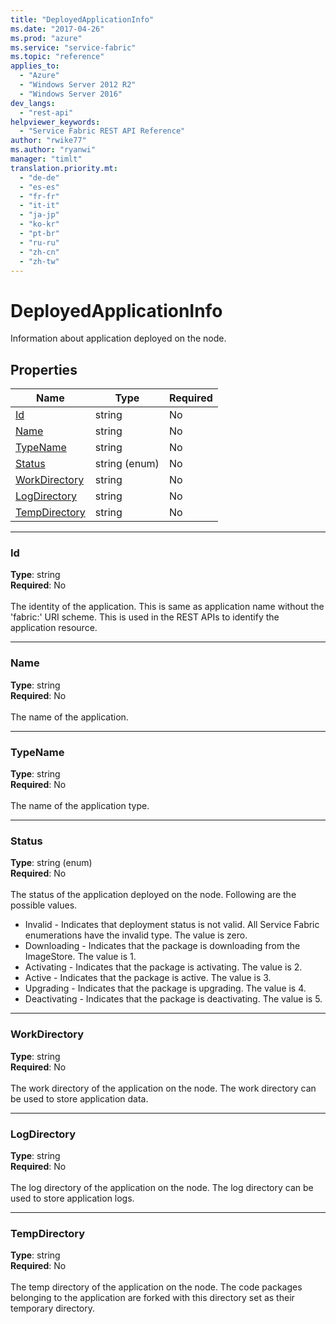 ```yaml
---
title: "DeployedApplicationInfo"
ms.date: "2017-04-26"
ms.prod: "azure"
ms.service: "service-fabric"
ms.topic: "reference"
applies_to: 
  - "Azure"
  - "Windows Server 2012 R2"
  - "Windows Server 2016"
dev_langs: 
  - "rest-api"
helpviewer_keywords: 
  - "Service Fabric REST API Reference"
author: "rwike77"
ms.author: "ryanwi"
manager: "timlt"
translation.priority.mt: 
  - "de-de"
  - "es-es"
  - "fr-fr"
  - "it-it"
  - "ja-jp"
  - "ko-kr"
  - "pt-br"
  - "ru-ru"
  - "zh-cn"
  - "zh-tw"
---
```

# DeployedApplicationInfo

Information about application deployed on the node.

## Properties
| Name | Type | Required |
| --- | --- | --- |
| [Id](#id) | string | No |
| [Name](#name) | string | No |
| [TypeName](#typename) | string | No |
| [Status](#status) | string (enum) | No |
| [WorkDirectory](#workdirectory) | string | No |
| [LogDirectory](#logdirectory) | string | No |
| [TempDirectory](#tempdirectory) | string | No |

____
### Id
__Type__: string <br/>
__Required__: No<br/>
<br/>
The identity of the application. This is same as application name without the 'fabric:' URI scheme. This is used in the REST APIs to identify the application resource.

____
### Name
__Type__: string <br/>
__Required__: No<br/>
<br/>
The name of the application.

____
### TypeName
__Type__: string <br/>
__Required__: No<br/>
<br/>
The name of the application type.

____
### Status
__Type__: string (enum) <br/>
__Required__: No<br/>
<br/>
The status of the application deployed on the node. Following are the possible values.

- Invalid - Indicates that deployment status is not valid. All Service Fabric enumerations have the invalid type. The value is zero.
- Downloading - Indicates that the package is downloading from the ImageStore. The value is 1.
- Activating - Indicates that the package is activating. The value is 2.
- Active - Indicates that the package is active. The value is 3.
- Upgrading - Indicates that the package is upgrading. The value is 4.
- Deactivating - Indicates that the package is deactivating. The value is 5.


____
### WorkDirectory
__Type__: string <br/>
__Required__: No<br/>
<br/>
The work directory of the application on the node. The work directory can be used to store application data.

____
### LogDirectory
__Type__: string <br/>
__Required__: No<br/>
<br/>
The log directory of the application on the node. The log directory can be used to store application logs.

____
### TempDirectory
__Type__: string <br/>
__Required__: No<br/>
<br/>
The temp directory of the application on the node. The code packages belonging to the application are forked with this directory set as their temporary directory.
